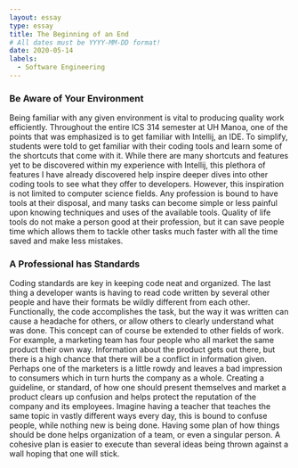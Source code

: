 ```yaml
---
layout: essay
type: essay
title: The Beginning of an End
# All dates must be YYYY-MM-DD format!
date: 2020-05-14
labels:
  - Software Engineering
---
```


<h3>Be Aware of Your Environment</h3>

Being familiar with any given environment is vital to producing quality work efficiently.  Throughout the entire ICS 314 semester at UH Manoa, one of the points that was emphasized is to get familiar with Intellij, an IDE. To simplify, students were told to get familiar with their coding tools and learn some of the shortcuts that come with it. While there are many shortcuts and features yet to be discovered within my experience with Intellij, this plethora of features I have already discovered help inspire deeper dives into other coding tools to see what they offer to developers. However, this inspiration is not limited to computer science fields. Any profession is bound to have tools at their disposal, and many tasks can become simple or less painful upon knowing techniques and uses of the available tools. Quality of life tools do not make a person good at their profession, but it can save people time which allows them to tackle other tasks much faster with all the time saved and make less mistakes. 

<h3>A Professional has Standards</h3>

Coding standards are key in keeping code neat and organized. The last thing a developer wants is having to read code written by several other people and have their formats be wildly different from each other. Functionally, the code accomplishes the task, but the way it was written can cause a headache for others, or allow others to clearly understand what was done. This concept can of course be extended to other fields of work. For example, a marketing team has four people who all market the same product their own way. Information about the product gets out there, but there is a high chance that there will be a conflict in information given. Perhaps one of the marketers is a little rowdy and leaves a bad impression to consumers which in turn hurts the company as a whole. Creating a guideline, or standard, of how one should present themselves and market a product clears up confusion and helps protect the reputation of the company and its employees. Imagine having a teacher that teaches the same topic in vastly different ways every day, this is bound to confuse people, while nothing new is being done. Having some plan of how things should be done helps organization of a team, or even a singular person. A cohesive plan is easier to execute than several ideas being thrown against a wall hoping that one will stick.
